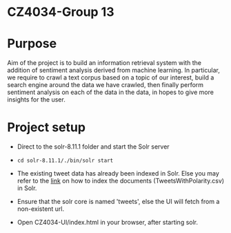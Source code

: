 # CZ4034-Group 13

# Purpose
Aim of the project is to build an information retrieval system with the addition of sentiment analysis derived from machine learning. In particular, we require to crawl a text corpus based on a topic of our interest, build a search engine around the data we have crawled, then finally perform sentiment analysis on each of the data in the data, in hopes to give more insights for the user. 

# Project setup
- Direct to the solr-8.11.1 folder and start the Solr server

- `cd solr-8.11.1/./bin/solr start`

- The existing tweet data has already been indexed in Solr. Else you may refer to the [link](https://docs.google.com/document/d/1sRy8-xrScE2Xy1Q2WLmYn-RQmQSVojHeWjfbsTPORUc/edit?usp=sharing) on how to index the documents (TweetsWithPolarity.csv) in Solr.

- Ensure that the solr core is named 'tweets', else the UI will fetch from a non-existent url.

- Open CZ4034-UI/index.html in your browser, after starting solr. 
